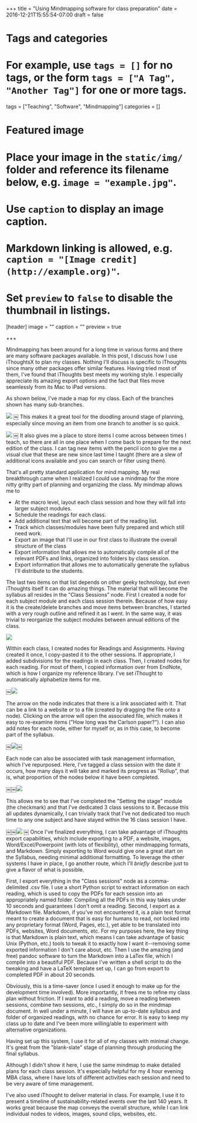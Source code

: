 +++
title = "Using Mindmapping software for class preparation"
date = 2016-12-21T15:55:54-07:00
draft = false

# Tags and categories
# For example, use `tags = []` for no tags, or the form `tags = ["A Tag", "Another Tag"]` for one or more tags.
tags = ["Teaching", "Software", "Mindmapping"]
categories = []

# Featured image
# Place your image in the `static/img/` folder and reference its filename below, e.g. `image = "example.jpg"`.
# Use `caption` to display an image caption.
#   Markdown linking is allowed, e.g. `caption = "[Image credit](http://example.org)"`.
# Set `preview` to `false` to disable the thumbnail in listings.
[header]
image = ""
caption = ""
preview = true

+++

Mindmapping has been around for a long time in various forms and there are many software packages available. In this post, I discuss how I use iThoughtsX to plan my classes. Nothing I'll discuss is specific to iThoughts since many other packages offer similar features. Having tried most of them, I've found that iThoughts best meets my working style. I especially appreciate its amazing export options and the fact that files move seamlessly from its Mac to iPad versions.

As shown below, I've made a map for my class. Each of the branches shown has many sub-branches.

![](/img/iThoughtPreview1.png)
￼
This makes it a great tool for the doodling around stage of planning, especially since moving an item from one branch to another is so quick.

![](/img/iThoughtsmovingItems.gif)
￼
It also gives me a place to store items I come across between times I teach, so there are all in one place when I come back to prepare for the next edition of the class. I can tag new items with the pencil icon to give me a visual clue that these are new since last time I taught (there are a slew of additional icons available and you can search or filter using them).

That's all pretty standard application for mind mapping. My real breakthrough came when I realized I could use a mindmap for the more nitty gritty part of planning and organizing the class. My mindmap allows me to

* At the macro level, layout each class session and how they will fall into larger subject modules.
* Schedule the readings for each class.
* Add additional text that will become part of the reading list.
* Track which classes/modules have been fully prepared and which still need work.
* Export an image that I'll use in our first class to illustrate the overall structure of the class
* Export information that allows me to automatically compile all of the relevant PDFs and links, organized into folders by class session.
* Export information that allows me to automatically generate the syllabus I'll distribute to the students.

The last two items on that list depends on other geeky technology, but even iThoughts itself it can do amazing things. The material that will become the syllabus all resides in the "Class Sessions" node. First I created a node for each subject module and each class session therein. Because of how easy it is the create/delete branches and move items between branches, I started with a very rough outline and refined it as I went. In the same way, it was trivial to reorganize the subject modules between annual editions of the class.

![](/img/iThoughtspreviewme8_540.png)

Within each class, I created nodes for Readings and Assignments. Having created it once, I copy-pasted it to the other sessions. If appropriate, I added subdivisions for the readings in each class. Then, I created nodes for each reading. For most of them, I copied information over from EndNote, which is how I organize my reference library. I've set iThought to automatically alphabetize items for me.

￼![](/img/iThoughtspreviewme4_860.png)

The arrow on the node indicates that there is a link associated with it. That can be a link to a website or to a file (created by dragging the file onto a node). Clicking on the arrow will open the associated file, which makes it easy to re-examine items ("How long was the Carlson paper?"). I can also add notes for each node, either for myself or, as in this case, to become part of the syllabus.

￼![](/img/iThoughtspreviewme5.png)￼

Each node can also be associated with task management information, which I've repurposed. Here, I've tagged a class session with the date it occurs, how many days it will take and marked its progress as "Rollup", that is, what proportion of the nodes below it have been completed.

￼￼![](/img/iThoughtsPreviewme7.png)

This allows me to see that I've completed the "Setting the stage" module (the checkmark) and that I've dedicated 3 class sessions to it. Because this all updates dynamically, I can trivially track that I've not dedicated too much time to any one subject and have stayed within the 16 class session I have.

￼￼![](/img/iThoughtspreviewme3.png)
￼
Once I've finalized everything, I can take advantage of iThoughts export capabilities, which include exporting to a PDF, a website, images, Word/Excel/Powerpoint (with lots of flexibility), other mindmapping formats, and Markdown. Simply exporting to Word would give one a great start on the Syllabus, needing minimal additional formatting. To leverage the other systems I have in place, I go another route, which I'll *briefly* describe just to give a flavor of what is possible.

First, I export everything in the "Class sessions" node as a comma-delimited .csv file. I use a short Python script to extract information on each reading, which is used to copy the PDFs for each session into an appropriately named folder. Compiling all the PDFs in this way takes under 10 seconds and guarantees I don't omit a reading. Second, I export as a Markdown file. Markdown, if you've not encountered it, is a plain text format meant to create a document that is easy for humans to read, not locked into any proprietary format (Word, Pages, etc.), yet able to be translated into PDFs, websites, Word documents, etc. For my purposes here, the key thing is that Markdown is plain text, which means I can take advantage of basic Unix (Python, etc.) tools to tweak it to exactly how I want it--removing some exported information I don't care about, etc. Then I use the amazing (and free) pandoc software to turn the Markdown into a LaTex file, which I compile into a beautiful PDF. Because I've written a shell script to do the tweaking and have a LaTeX template set up, I can go from export to completed PDF in about 20 seconds.

Obviously, this is a time-saver (once I used it enough to make up for the development time involved). More importantly, it frees me to refine my class plan without friction. If I want to add a reading, move a reading between sessions, combine two sessions, etc., I simply do so in the mindmap document. In well under a minute, I will have an up-to-date syllabus and folder of organized readings, with no chance for error. It is easy to keep my class up to date and I've been more willing/able to experiment with alternative organizations.

Having set up this system, I use it for all of my classes with minimal change. It's great from the "blank-slate" stage of planning through producing the final syllabus.

Although I didn't show it here, I use the same mindmap to make detailed plans for each class session. It's especially helpful for my 4 hour evening MBA class, where I have lots of different activities each session and need to be very aware of time management.

I've also used iThought to deliver material in class. For example, I use it to present a timeline of sustainability-related events over the last 140 years. It works great because the map conveys the overall structure, while I can link individual nodes to videos, images, sound clips, websites, etc.

